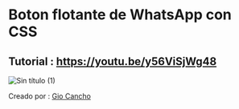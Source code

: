 # Boton flotante de WhatsApp con CSS

## Tutorial : https://youtu.be/y56ViSjWg48

![Sin título (1)](https://user-images.githubusercontent.com/46111857/113609629-a3b39d80-9611-11eb-8d1d-acebe51e1fc1.jpg)

Creado por : [Gio Cancho](https://www.youtube.com/channel/UCjsEviNvlEAGSoA-HbKD02w)
